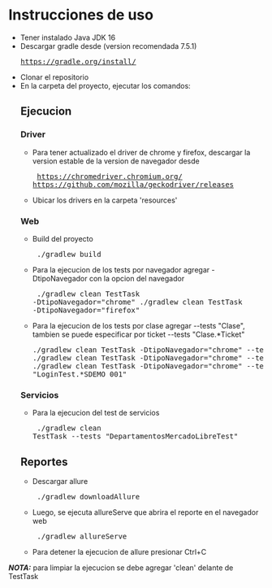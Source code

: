 # Instrucciones de uso
 * Tener instalado Java JDK 16 
 * Descargar gradle desde (version recomendada 7.5.1)
        <pre>https://gradle.org/install/ </pre>
 * Clonar el repositorio
 * En la carpeta del proyecto, ejecutar los comandos:
    ## Ejecucion
    ### Driver
    - Para tener actualizado el driver de chrome y firefox, descargar la version estable de la version de navegador desde
            <pre>
            https://chromedriver.chromium.org/
            https://github.com/mozilla/geckodriver/releases
            </pre>
    - Ubicar los drivers en la carpeta 'resources'        
    ### Web
    - Build del proyecto 
            <pre>
            ./gradlew build
            </pre>
    - Para la ejecucion de los tests por navegador agregar -DtipoNavegador con la opcion del navegador
            <pre>
            ./gradlew clean TestTask -DtipoNavegador="chrome"
            ./gradlew clean TestTask -DtipoNavegador="firefox"
            </pre>
    - Para la ejecucion de los tests por clase agregar --tests "Clase", tambien se puede especificar por ticket --tests "Clase.*Ticket"
            <pre>
            ./gradlew clean TestTask -DtipoNavegador="chrome" --tests "LoginTest" 
            ./gradlew clean TestTask -DtipoNavegador="chrome" --tests "ProductsTest" 
            ./gradlew clean TestTask -DtipoNavegador="chrome" --tests "LoginTest.*SDEMO_001"
            </pre>
    ### Servicios
    - Para la ejecucion del test de servicios 
            <pre>
            ./gradlew clean TestTask --tests "DepartamentosMercadoLibreTest"
            </pre>
    ## Reportes
    - Descargar allure
            <pre>
            ./gradlew downloadAllure
            </pre>
    - Luego, se ejecuta allureServe que abrira el reporte en el navegador web
            <pre>
            ./gradlew allureServe
            </pre>
    - Para detener la ejecucion de allure presionar Ctrl+C
 
**_NOTA:_** para limpiar la ejecucion se debe agregar 'clean' delante de TestTask
 
